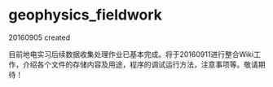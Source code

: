 # geophysics_fieldwork
20160905 created

目前地电实习后续数据收集处理作业已基本完成。将于20160911进行整合Wiki工作，介绍各个文件的存储内容及用途，程序的调试运行方法，注意事项等。敬请期待！
